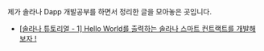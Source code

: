 제가 솔라나 Dapp 개발공부를 하면서 정리한 글을 모아놓은 곳입니다.

* [[솔라나 튜토리얼 - 1] Hello World를 출력하는 솔라나 스마트 컨트랙트를 개발해보자 !](https://github.com/EPguy/Solana_Tutorial/blob/master/1.md)